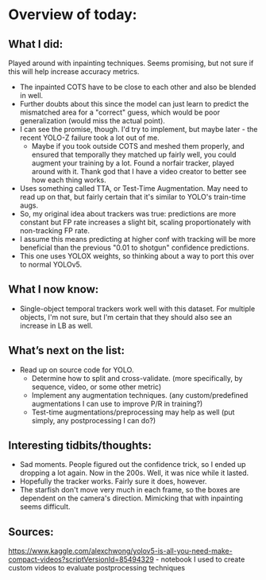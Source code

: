 # Overview of today: 
## What I did:  
Played around with inpainting techniques. Seems promising, but not sure if this will help increase accuracy metrics.
- The inpainted COTS have to be close to each other and also be blended in well.
- Further doubts about this since the model can just learn to predict the mismatched area for a "correct" guess, which would be poor generalization (would miss the actual point).
- I can see the promise, though. I'd try to implement, but maybe later - the recent YOLO-Z failure took a lot out of me.
    - Maybe if you took outside COTS and meshed them properly, and ensured that temporally they matched up fairly well, you could augment your training by a lot.
Found a norfair tracker, played around with it. Thank god that I have a video creator to better see how each thing works. 
- Uses something called TTA, or Test-Time Augmentation. May need to read up on that, but fairly certain that it's similar to YOLO's train-time augs.
- So, my original idea about trackers was true: predictions are more constant but FP rate increases a slight bit, scaling proportionately with non-tracking FP rate.
- I assume this means predicting at higher conf with tracking will be more beneficial than the previous "0.01 to shotgun" confidence predictions.
- This one uses YOLOX weights, so thinking about a way to port this over to normal YOLOv5.
## What I now know:
- Single-object temporal trackers work well with this dataset. For multiple objects, I'm not sure, but I'm certain that they should also see an increase in LB as well.
## What’s next on the list:
- Read up on source code for YOLO.
    - Determine how to split and cross-validate. (more specifically, by sequence, video, or some other metric)
    - Implement any augmentation techniques. (any custom/predefined augmentations I can use to improve P/R in training?)
    - Test-time augmentations/preprocessing may help as well (put simply, any postprocessing I can do?)
## Interesting tidbits/thoughts:
- Sad moments. People figured out the confidence trick, so I ended up dropping a lot again. Now in the 200s. Well, it was nice while it lasted.
- Hopefully the tracker works. Fairly sure it does, however.
- The starfish don't move very much in each frame, so the boxes are dependent on the camera's direction. Mimicking that with inpainting seems difficult.
## Sources:
https://www.kaggle.com/alexchwong/yolov5-is-all-you-need-make-compact-videos?scriptVersionId=85494329 - notebook I used to create custom videos to evaluate postprocessing techniques
